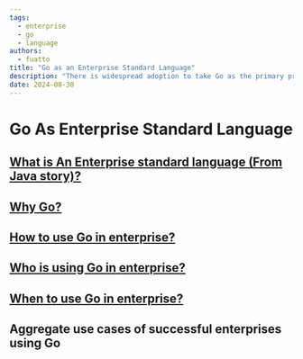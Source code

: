 ```yaml
---
tags:
  - enterprise
  - go
  - language
authors:
  - fuatto
title: "Go as an Enterprise Standard Language"
description: "There is widespread adoption to take Go as the primary programming language for enterprise-level software development, emphasizing its simplicity, efficiency, and robust standard library. This initiative aims to streamline development processes, improve code maintainability, and leverage Go's strong support for concurrent programming in large-scale enterprise applications."
date: 2024-08-30
---
```


# Go As Enterprise Standard Language


## [What is An Enterprise standard language (From Java story)?](why-enterprise-chose-java.md)

## [Why Go?](why-go.md)

## [How to use Go in enterprise?](how-to-use-go-in-enterprise.md)

## [Who is using Go in enterprise?](who-using-golang-in-enterprise.md)

## [When to use Go in enterprise?](when-to-use-golang-in-enterprise.md)

## Aggregate use cases of successful enterprises using Go